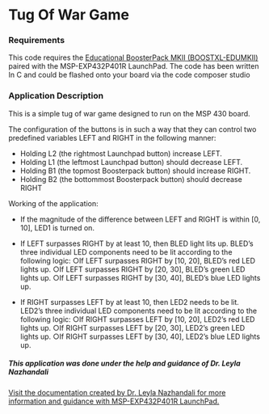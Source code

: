 # Tug Of War Game

### Requirements 
This code requires the [Educational BoosterPack MKII (BOOSTXL-EDUMKII)](http://www.ti.com/tool/BOOSTXL-EDUMKII) paired with the MSP-EXP432P401R LaunchPad. The code has been written In C and could be flashed onto your board via the code composer studio

### Application Description

This is a simple tug of war game designed to run on the MSP 430 board. 

The configuration of the buttons is in such a way that they can control two predefined variables LEFT and RIGHT in the following manner:
 
* Holding L2 (the rightmost Launchpad button) increase LEFT.
* Holding L1 (the leftmost Launchpad button) should decrease LEFT.
* Holding B1 (the topmost Boosterpack button) should increase RIGHT.
* Holding B2 (the bottommost Boosterpack button) should decrease RIGHT

Working of the application:

* If the magnitude of the difference between LEFT and RIGHT is within [0, 10], LED1 is turned on.

* If LEFT surpasses RIGHT by at least 10, then BLED light lits up. BLED’s three individual LED components need to be lit according to the following logic:
    ○If LEFT surpasses RIGHT by [10, 20], BLED’s red LED lights up.
	○If LEFT surpasses RIGHT by [20, 30], BLED’s green LED lights up.
	○If LEFT surpasses RIGHT by [30, 40], BLED’s blue LED lights up.

* If RIGHT surpasses LEFT by at least 10, then LED2 needs to be lit. LED2’s three individual LED components need to be lit according to the following logic:
	○If RIGHT surpasses LEFT by [10, 20], LED2’s red LED lights up.
	○If RIGHT surpasses LEFT by [20, 30], LED2’s green LED lights up.
	○If RIGHT surpasses LEFT by [30, 40], LED2’s blue LED lights up.

##### This application was done under the help and guidance of Dr. Leyla Nazhandali
[ Visit the documentation created by Dr. Leyla Nazhandali for more information and guidance with MSP-EXP432P401R LaunchPad. ](https://sites.google.com/vt.edu/introduction-to-embeddedsystem/home) 
